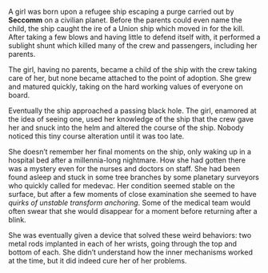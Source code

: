 A girl was born upon a refugee ship escaping a purge carried out by **Seccomm** on a civilian planet. Before the parents could even name the child, the ship caught the ire of a Union ship which moved in for the kill. After taking a few blows and having little to defend itself with, it performed a sublight shunt which killed many of the crew and passengers, including her parents.

The girl, having no parents, became a child of the ship with the crew taking care of her, but none became attached to the point of adoption. She grew and matured quickly, taking on the hard working values of everyone on board. 

Eventually the ship approached a passing black hole. The girl, enamored at the idea of seeing one, used her knowledge of the ship that the crew gave her and snuck into the helm and altered the course of the ship. Nobody noticed this tiny course alteration until it was too late. 

She doesn’t remember her final moments on the ship, only waking up in a hospital bed after a millennia-long nightmare. How she had gotten there was a mystery even for the nurses and doctors on staff. She had been found asleep and stuck in some tree branches by some planetary surveyors who quickly called for medevac. Her condition seemed stable on the surface, but after a few moments of close examination she seemed to have *quirks of unstable transform anchoring*. Some of the medical team would often swear that she would disappear for a moment before returning after a blink.

She was eventually given a device that solved these weird behaviors: two metal rods implanted in each of her wrists, going through the top and bottom of each. She didn’t understand how the inner mechanisms worked at the time, but it did indeed cure her of her problems.